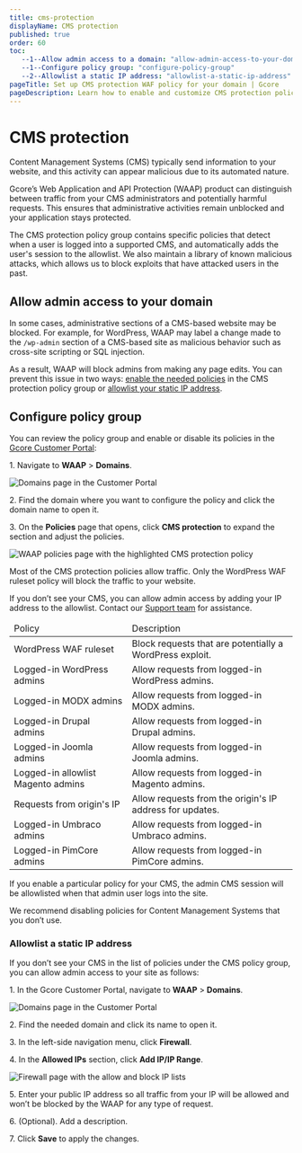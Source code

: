 ```yaml
---
title: cms-protection
displayName: CMS protection
published: true
order: 60
toc:
   --1--Allow admin access to a domain: "allow-admin-access-to-your-domain"
   --1--Configure policy group: "configure-policy-group"
   --2--Allowlist a static IP address: "allowlist-a-static-ip-address"
pageTitle: Set up CMS protection WAF policy for your domain | Gcore
pageDescription: Learn how to enable and customize CMS protection policy.
---
```

# CMS protection

Content Management Systems (CMS) typically send information to your website, and this activity can appear malicious due to its automated nature.  

Gcore’s Web Application and API Protection (WAAP) product can distinguish between traffic from your CMS administrators and potentially harmful requests. This ensures that administrative activities remain unblocked and your application stays protected.  

The CMS protection policy group contains specific policies that detect when a user is logged into a supported CMS, and automatically adds the user's session to the allowlist. We also maintain a library of known malicious attacks, which allows us to block exploits that have attacked users in the past.

## Allow admin access to your domain 

In some cases, administrative sections of a CMS-based website may be blocked. For example, for WordPress, WAAP may label a change made to the `/wp-admin` section of a CMS-based site as malicious behavior such as cross-site scripting or SQL injection.  

As a result, WAAP will block admins from making any page edits. You can prevent this issue in two ways: [enable the needed policies](https://gcore.com/docs/waap/waap-policies/cms-protection#configure-policy-group) in the CMS protection policy group or [allowlist your static IP address](https://gcore.com/docs/waap/waap-policies/cms-protection#allowlist-a-static-ip-address). 

## Configure policy group 

You can review the policy group and enable or disable its policies in the <a href="https://accounts.gcore.com/reports/dashboard" target="_blank">Gcore Customer Portal</a>: 

1\. Navigate to **WAAP** > **Domains**. 

<img src="https://assets.gcore.pro/docs/waap/waap-policies/domains-waap-page.png" alt="Domains page in the Customer Portal">

2\. Find the domain where you want to configure the policy and click the domain name to open it.  

3\. On the **Policies** page that opens, click **CMS protection** to expand the section and adjust the policies. 

<img src="https://assets.gcore.pro/docs/waap/waap-policies/cms-protection/cms-protection.png" alt="WAAP policies page with the highlighted CMS protection policy">

<alert-element type="info" title="Info">

Most of the CMS protection policies allow traffic. Only the WordPress WAF ruleset policy will block the traffic to your website. 

</alert-element>

If you don’t see your CMS, you can allow admin access by adding your IP address to the allowlist. Contact our [Support team](mailto:support@gcore.com) for assistance.

<table>
<thead>
<tr>
<td style="text-align: left">Policy</td>
<td style="text-align: left">Description</td>
</tr>
</thead>
<tbody>
<tr>
<td style="text-align: left">WordPress WAF ruleset</td>
<td style="text-align: left">Block requests that are potentially a WordPress exploit.</td>
</tr>
<tr>
<td style="text-align: left">Logged-in WordPress admins</td>
<td style="text-align: left">Allow requests from logged-in WordPress admins.</td>
</tr>
<tr>
<td style="text-align: left">Logged-in MODX admins</td>
<td style="text-align: left">Allow requests from logged-in MODX admins.</td>
</tr>
<tr>
<td style="text-align: left">Logged-in Drupal admins</td>
<td style="text-align: left">Allow requests from logged-in Drupal admins.</td>
</tr>
<tr>
<td style="text-align: left">Logged-in Joomla admins</td>
<td style="text-align: left">Allow requests from logged-in Joomla admins.</td>
</tr>
<tr>
<td style="text-align: left">Logged-in allowlist Magento admins</td>
<td style="text-align: left">Allow requests from logged-in Magento admins.</td>
</tr>
<tr>
<td style="text-align: left">Requests from origin's IP</td>
<td style="text-align: left">Allow requests from the origin's IP address for updates. </td>
</tr>
<tr>
<td style="text-align: left">Logged-in Umbraco admins</td>
<td style="text-align: left">Allow requests from logged-in Umbraco admins.</td>
</tr>
<tr>
<td style="text-align: left">Logged-in PimCore admins</td>
<td style="text-align: left">Allow requests from logged-in PimCore admins.</td>
</tr>
</tbody>
</table>

If you enable a particular policy for your CMS, the admin CMS session will be allowlisted when that admin user logs into the site. 

<alert-element type="info" title="Tip">

We recommend disabling policies for Content Management Systems that you don’t use. 

</alert-element>

### Allowlist a static IP address 

If you don’t see your CMS in the list of policies under the CMS policy group, you can allow admin access to your site as follows: 

1\. In the Gcore Customer Portal, navigate to **WAAP** > **Domains**. 

<img src="https://assets.gcore.pro/docs/waap/waap-policies/domains-waap-page.png" alt="Domains page in the Customer Portal">

2\. Find the needed domain and click its name to open it.  

3\. In the left-side navigation menu, click **Firewall**. 

4\. In the **Allowed IPs** section, click **Add IP/IP Range**. 

<img src="https://assets.gcore.pro/docs/waap/waap-policies/cms-protection/firewall-page.png" alt="Firewall page with the allow and block IP lists">

5\. Enter your public IP address so all traffic from your IP will be allowed and won’t be blocked by the WAAP for any type of request. 

6\. (Optional). Add a description. 

7\. Click **Save** to apply the changes.
